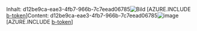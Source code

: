 <span data-ttu-id="e11db-101">Inhalt: d12be9ca-eae3-4fb7-966b-7c7eead06785![Bild](307ac69d-e065-4eb8-8667-8bbc13fc5ca5.png)
[AZURE.INCLUDE [b-token](75177f90-fc6a-4094-9dbc-e2a9fe4e5459.md)]</span><span class="sxs-lookup"><span data-stu-id="e11db-101">Content: d12be9ca-eae3-4fb7-966b-7c7eead06785![image](307ac69d-e065-4eb8-8667-8bbc13fc5ca5.png)
[AZURE.INCLUDE [b-token](75177f90-fc6a-4094-9dbc-e2a9fe4e5459.md)]</span></span>
